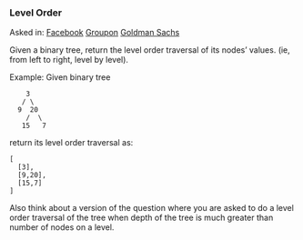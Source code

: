 ### Level Order

Asked in: [Facebook](#) [Groupon](#) [Goldman Sachs](#)

Given a binary tree, return the level order traversal of its nodes’ values. (ie, from left to right, level by level).

Example: Given binary tree
```
    3
   / \
  9  20
    /  \
   15   7
```
return its level order traversal as:
```
[
  [3],
  [9,20],
  [15,7]
]
```
Also think about a version of the question where you are asked to do a level order traversal of the tree when depth of the tree is much greater than number of nodes on a level.
